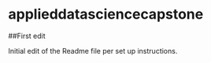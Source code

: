 # applieddatasciencecapstone

##First edit

Initial edit of the Readme file per set up instructions.
